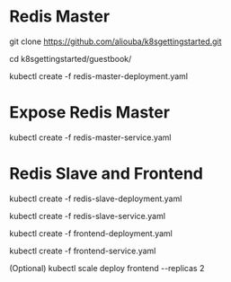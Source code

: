 


# Redis Master

git clone https://github.com/aliouba/k8sgettingstarted.git

cd k8sgettingstarted/guestbook/

kubectl create -f redis-master-deployment.yaml

# Expose Redis Master

kubectl create -f redis-master-service.yaml

# Redis Slave and Frontend

kubectl create -f redis-slave-deployment.yaml

kubectl create -f redis-slave-service.yaml

kubectl create -f frontend-deployment.yaml

kubectl create -f frontend-service.yaml

(Optional) kubectl scale deploy frontend --replicas 2
